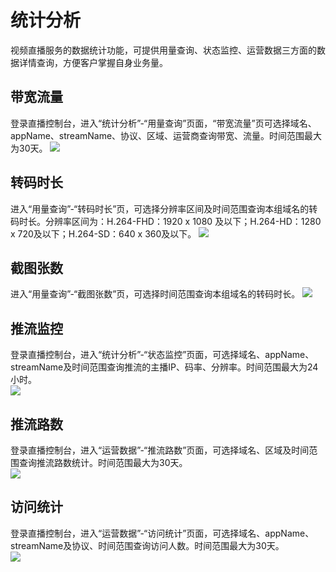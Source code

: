 # 统计分析

视频直播服务的数据统计功能，可提供用量查询、状态监控、运营数据三方面的数据详情查询，方便客户掌握自身业务量。
## 带宽流量  
登录直播控制台，进入“统计分析”-“用量查询”页面，“带宽流量”页可选择域名、appName、streamName、协议、区域、运营商查询带宽、流量。时间范围最大为30天。
![](https://github.com/jdcloudcom/cn/blob/cn-Video-on-Demand/image/live-video/48%E7%94%A8%E9%87%8F%E6%9F%A5%E8%AF%A2.png)
## 转码时长  
进入“用量查询”-“转码时长”页，可选择分辨率区间及时间范围查询本组域名的转码时长。分辨率区间为：H.264-FHD：1920 x 1080 及以下；H.264-HD：1280 x 720及以下；H.264-SD：640 x 360及以下。 
![](https://github.com/jdcloudcom/cn/blob/cn-Video-on-Demand/image/live-video/49%E7%94%A8%E9%87%8F%E6%9F%A5%E8%AF%A2.png)
## 截图张数  
进入“用量查询”-“截图张数”页，可选择时间范围查询本组域名的转码时长。
![](https://github.com/jdcloudcom/cn/blob/cn-Video-on-Demand/image/live-video/50%E7%94%A8%E9%87%8F%E6%9F%A5%E8%AF%A2.png)
## 推流监控  
登录直播控制台，进入“统计分析”-“状态监控”页面，可选择域名、appName、streamName及时间范围查询推流的主播IP、码率、分辨率。时间范围最大为24小时。  
![](https://github.com/jdcloudcom/cn/blob/cn-Video-on-Demand/image/live-video/51%E7%8A%B6%E6%80%81%E7%9B%91%E6%8E%A7.png)
## 推流路数  
登录直播控制台，进入“运营数据”-“推流路数”页面，可选择域名、区域及时间范围查询推流路数统计。时间范围最大为30天。  
![](https://github.com/jdcloudcom/cn/blob/cn-Video-on-Demand/image/live-video/52%E6%8E%A8%E6%B5%81%E8%B7%AF%E6%95%B0.png)
## 访问统计  
登录直播控制台，进入“运营数据”-“访问统计”页面，可选择域名、appName、streamName及协议、时间范围查询访问人数。时间范围最大为30天。  
![](https://github.com/jdcloudcom/cn/blob/cn-Video-on-Demand/image/live-video/53%E8%AE%BF%E9%97%AE%E7%BB%9F%E8%AE%A1.png)
